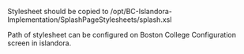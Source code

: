 Stylesheet should be copied to /opt/BC-Islandora-Implementation/SplashPageStylesheets/splash.xsl

Path of stylesheet can be configured on Boston College Configuration screen in islandora.
